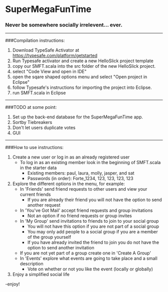 SuperMegaFunTime
================
  
### Never be somewhere socially irrelevent... ever.
  


-------
###Compilation instructions:

1. Download TypeSafe Activator at https://typesafe.com/platform/getstarted
2. Run Typesafe activator and create a new HelloSlick project template
3. copy our SMFT.scala into the src folder of the new HelloSlick project.
4. select "Code View and open in IDE"
5. open the sqare shaped options menu and select "Open project in Eclipse"
6. follow Typesafe's instructions for importing the project into Eclipse.
7. run SMFT.scala in Eclipse

-------
###TODO at some point:
1. Set up the back-end database for the SuperMegaFunTime app.
2. Sortby Tiebreakers
3. Don't let users duplicate votes
4. GUI

-------
###How to use instructions:
1. Create a new user or log in as an already registered user
    - To log in as an existing member look in the beginning of SMFT.scala in the starter data
        - Existing members: paul, laura, molly, jasper, and sat
        - Passwords (in order): Forte_1234, 123, 123, 123, 123
2. Explore the different options in the menu, for example:
    - In 'Friends' send friend requests to other users and view your current friends
        - If you are already their friend you will not have the option to send another request
    - In 'You've Got Mail' accept friend requests and group invitations
        - Not an option if no friend requests or group invites
    - In 'My Group' send invitations to friends to join to your social group
        - You will not have this option if you are not part of a social group
        - You may only add people to a social group if you are a member of the group yourself
        - If you have already invited the friend to join you do not have the option to send
          another invitation
    - If you are not yet part of a group create one in 'Create A Group'
    - In 'Events' explore what events are going to take place and a small description
       - Vote on whether or not you like the event (locally or globally)
3. Enjoy a simplified social life

-enjoy!
